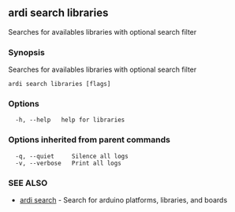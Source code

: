 ## ardi search libraries

Searches for availables libraries with optional search filter

### Synopsis


Searches for availables libraries with optional search filter

```
ardi search libraries [flags]
```

### Options

```
  -h, --help   help for libraries
```

### Options inherited from parent commands

```
  -q, --quiet     Silence all logs
  -v, --verbose   Print all logs
```

### SEE ALSO

* [ardi search](ardi_search.md)	 - Search for arduino platforms, libraries, and boards

